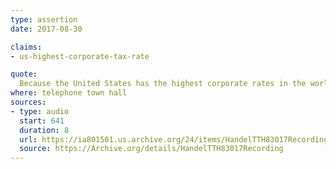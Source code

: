 ```yaml
---
type: assertion
date: 2017-08-30

claims:
- us-highest-corporate-tax-rate

quote:
  Because the United States has the highest corporate rates in the world, and we need to start to draw those down in order to be more competitive.
where: telephone town hall
sources:
- type: audio
  start: 641
  duration: 8
  url: https://ia801501.us.archive.org/24/items/HandelTTH83017Recording/Handel%20TTH%208-30-17%20recording.mp3
  source: https://Archive.org/details/HandelTTH83017Recording
---
```

